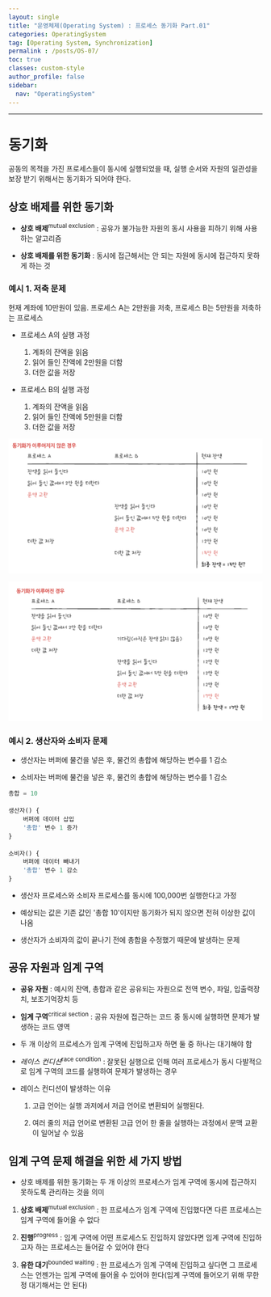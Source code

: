 ```yaml
---
layout: single
title: "운영체제(Operating System) : 프로세스 동기화 Part.01"
categories: OperatingSystem
tag: [Operating System, Synchronization]
permalink : /posts/OS-07/
toc: true
classes: custom-style
author_profile: false
sidebar:
  nav: "OperatingSystem"
---
```


<hr>

# 동기화

공동의 목적을 가진 프로세스들이 동시에 실행되었을 때, 실행 순서와 자원의 일관성을 보장 받기 위해서는 동기화가 되어야 한다.

## 상호 배제를 위한 동기화

- **상호 배제**<sup>mutual exclusion</sup> : 공유가 불가능한 자원의 동시 사용을 피하기 위해 사용하는 알고리즘

- **상호 배제를 위한 동기화** : 동시에 접근해서는 안 되는 자원에 동시에 접근하지 못하게 하는 것

### 예시 1. 저축 문제

현재 계좌에 10만원이 있음. 프로세스 A는 2만원을 저축, 프로세스 B는 5만원을 저축하는 프로세스

- 프로세스 A의 실행 과정

    1. 계좌의 잔액을 읽음
    2. 읽어 들인 잔액에 2만원을 더함
    3. 더한 값을 저장

- 프로세스 B의 실행 과정

    1. 계좌의 잔액을 읽음
    2. 읽어 들인 잔액에 5만원을 더함
    3. 더한 값을 저장

![image](../../assets/images/OperatingSystem/Synchronization01-1.png)

![image](../../assets/images/OperatingSystem/Synchronization01-2.png)

### 예시 2. 생산자와 소비자 문제

- 생산자는 버퍼에 물건을 넣은 후, 물건의 총합에 해당하는 변수를 1 감소

- 소비자는 버퍼에 물건을 넣은 후, 물건의 총합에 해당하는 변수를 1 감소

```python
총합 = 10

생산자() {
    버퍼에 데이터 삽입
    '총합' 변수 1 증가
}

소비자() {
    버퍼에 데이터 빼내기
    '총합' 변수 1 감소
}
```

- 생산자 프로세스와 소비자 프로세스를 동시에 100,000번 실행한다고 가정

- 예상되는 값은 기존 값인 '총합 10'이지만 동기화가 되지 않으면 전혀 이상한 값이 나옴

- 생산자가 소비자의 값이 끝나기 전에 총합을 수정했기 때문에 발생하는 문제

## 공유 자원과 임계 구역

- **공유 자원** : 예시의 잔액, 총합과 같은 공유되는 자원으로 전역 변수, 파일, 입출력장치, 보조기억장치 등

- **임계 구역**<sup>critical section</sup> : 공유 자원에 접근하는 코드 중 동시에 실행하면 문제가 발생하는 코드 영역

- 두 개 이상의 프로세스가 임계 구역에 진입하고자 하면 둘 중 하나는 대기해야 함

- *레이스 컨디션*<sup>race condition</sup> : 잘못된 실행으로 인해 여러 프로세스가 동시 다발적으로 임계 구역의 코드를 실행하여 문제가 발생하는 경우

- 레이스 컨디션이 발생하는 이유

    1. 고급 언어는 실행 과저에서 저급 언어로 변환되어 실행된다.

    2. 여러 줄의 저급 언어로 변환된 고급 언어 한 줄을 실행하는 과정에서 문맥 교환이 일어날 수 있음

## 임계 구역 문제 해결을 위한 세 가지 방법

- 상호 배제를 위한 동기화는 두 개 이상의 프로세스가 임계 구역에 동시에 접근하지 못하도록 관리하는 것을 의미

1. **상호 배제**<sup>mutual exclusion</sup> : 한 프로세스가 임계 구역에 진입했다면 다른 프로세스는 임계 구역에 들어올 수 없다

2. **진행**<sup>progress</sup> : 임계 구역에 어떤 프로세스도 진입하지 않았다면 임계 구역에 진입하고자 하는 프로세스는 들어갈 수 있어야 한다

3. **유한 대기**<sup>bounded waiting</sup> : 한 프로세스가 임계 구역에 진입하고 싶다면 그 프로세스는 언젠가는 임계 구역에 들어올 수 있어야 한다(임계 구역에 들어오기 위해 무한정 대기해서는 안 된다)